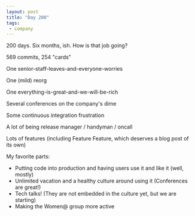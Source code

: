 ```yaml
---
layout: post
title: "Day 200"
tags:
 - company
---
```


200 days. Six months, ish. How is that job going?

569 commits, 254 "cards"

One senior-staff-leaves-and-everyone-worries

One (mild) reorg

One everything-is-great-and-we-will-be-rich

Several conferences on the company's dime

Some continuous integration frustration

A lot of being release manager / handyman / oncall

Lots of features (including Feature Feature, which deserves a blog post of its own)

My favorite parts:

- Putting code into production and having users use it and like it (well, mostly)
- Unlimited vacation and a healthy culture around using it (Conferences are great!)
- Tech talks! (They are not embedded in the culture yet, but we are starting)
- Making the Women@ group more active


